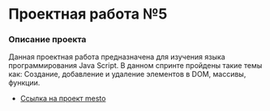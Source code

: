 # Проектная работа №5

### Описание проекта
Данная проектная работа предназначена для изучения языка программирования Java Script. В данном спринте пройдены такие темы как: Создание, добавление и удаление элементов в DOM, массивы, функции.



* [Ссылка на проект mesto](https://san1dy.github.io/mesto/)